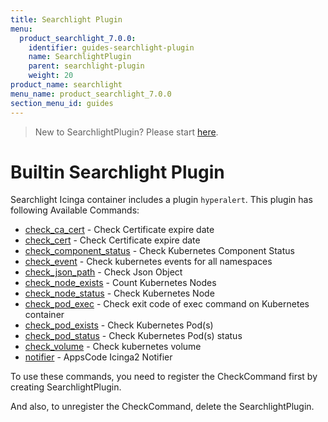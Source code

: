 ```yaml
---
title: Searchlight Plugin
menu:
  product_searchlight_7.0.0:
    identifier: guides-searchlight-plugin
    name: SearchlightPlugin
    parent: searchlight-plugin
    weight: 20
product_name: searchlight
menu_name: product_searchlight_7.0.0
section_menu_id: guides
---
```


> New to SearchlightPlugin? Please start [here](/products/searchlight/7.0.0/setup/developer-guide/webhook-plugin).

# Builtin Searchlight Plugin

Searchlight Icinga container includes a plugin `hyperalert`. This plugin has following Available Commands:

- [check_ca_cert](./docs/guides/cluster-alerts/ca-cert.md) - Check Certificate expire date
- [check_cert](./docs/guides/cluster-alerts/cert.md) - Check Certificate expire date
- [check_component_status](./docs/guides/cluster-alerts/component-status.md) - Check Kubernetes Component Status
- [check_event](./docs/guides/cluster-alerts/event.md) - Check kubernetes events for all namespaces
- [check_json_path](./docs/guides/cluster-alerts/node-exists.md) - Check Json Object
- [check_node_exists](./docs/guides/cluster-alerts/node-exists.md) - Count Kubernetes Nodes
- [check_node_status](./docs/guides/node-alerts/node-status.md) - Check Kubernetes Node
- [check_pod_exec](./docs/guides/pod-alerts/pod-exec.md) - Check exit code of exec command on Kubernetes container
- [check_pod_exists](./docs/guides/cluster-alerts/pod-exists.md) - Check Kubernetes Pod(s)
- [check_pod_status](./docs/guides/pod-alerts/pod-status.md) - Check Kubernetes Pod(s) status
- [check_volume](./docs/guides/pod-alerts/pod-volume.md) - Check kubernetes volume
- [notifier](./docs/guides/notifiers.md) - AppsCode Icinga2 Notifier

To use these commands, you need to register the CheckCommand first by creating SearchlightPlugin.

And also, to unregister the CheckCommand, delete the SearchlightPlugin.
